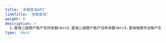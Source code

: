 ```yaml
---
title: '余额查询API'
linkTitle: '余额查询'
weight: 8
description: >
  1.查询二级商户账户实时余额<br>2.查询二级商户账户日终余额<br>3.查询电商平台账户实时余额<br>4.查询电商平台账户日终余额
type: 'docs'
---
```


